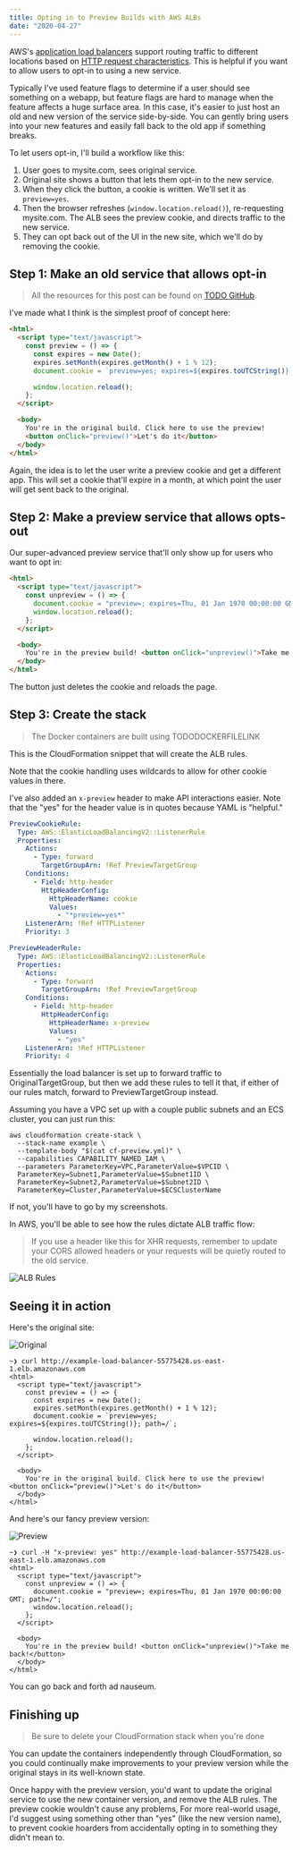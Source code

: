 ```yaml
---
title: Opting in to Preview Builds with AWS ALBs
date: "2020-04-27"
---
```


AWS's [application load balancers](https://docs.aws.amazon.com/elasticloadbalancing/latest/application/introduction.html) 
support routing traffic to different locations based on 
[HTTP request characteristics](https://docs.aws.amazon.com/elasticloadbalancing/latest/application/listener-update-rules.html). 
This is helpful if you want to allow users to opt-in to using a new service.

Typically I've used feature flags to determine if a user should see something on a webapp, but
feature flags are hard to manage when the feature affects a huge surface area. In this case,
it's easier to just host an old and new version of the service side-by-side. You can gently bring 
users into your new features and easily fall back to the old app if something breaks.

To let users opt-in, I'll build a workflow like this:

1. User goes to mysite.com, sees original service.
1. Original site shows a button that lets them opt-in to the new service.
1. When they click the button, a cookie is written. We'll set it as `preview=yes`.
1. Then the browser refreshes (`window.location.reload()`), re-requesting mysite.com. The ALB sees the preview cookie, and directs traffic to the new service.
1. They can opt back out of the UI in the new site, which we'll do by removing the cookie.

## Step 1: Make an old service that allows opt-in

> <i class="fa fa-github"></i> All the resources for this post can be found on [TODO GitHub](https://github.com).

I've made what I think is the simplest proof of concept here:

```html
<html>
  <script type="text/javascript">
    const preview = () => {
      const expires = new Date();
      expires.setMonth(expires.getMonth() + 1 % 12);
      document.cookie = `preview=yes; expires=${expires.toUTCString()}; path=/`;

      window.location.reload();
    };
  </script>

  <body>
    You're in the original build. Click here to use the preview! 
    <button onClick="preview()">Let's do it</button>
  </body>
</html>
```

Again, the idea is to let the user write a preview cookie and get a different app. This will
set a cookie that'll expire in a month, at which point the user will get sent back to the original.

## Step 2: Make a preview service that allows opts-out

Our super-advanced preview service that'll only show up for users who want to opt in:

```html
<html>
  <script type="text/javascript">
    const unpreview = () => {
      document.cookie = "preview=; expires=Thu, 01 Jan 1970 00:00:00 GMT; path=/";
      window.location.reload();
    };
  </script>

  <body>
    You're in the preview build! <button onClick="unpreview()">Take me back!</button>
  </body>
</html>
```

The button just deletes the cookie and reloads the page.

## Step 3: Create the stack

> <i class="fab fa-docker"></i> The Docker containers are built using TODODOCKERFILELINK

This is the CloudFormation snippet that will create the ALB rules.

Note that the cookie handling uses wildcards to allow for other cookie values in there.

I've also added an `x-preview` header to make API interactions easier. Note that the "yes"
for the header value is in quotes because YAML is "helpful."

```yml
PreviewCookieRule:
  Type: AWS::ElasticLoadBalancingV2::ListenerRule
  Properties: 
    Actions: 
      - Type: forward
        TargetGroupArn: !Ref PreviewTargetGroup
    Conditions: 
      - Field: http-header
        HttpHeaderConfig:
          HttpHeaderName: cookie
          Values:
            - "*preview=yes*"
    ListenerArn: !Ref HTTPListener
    Priority: 3

PreviewHeaderRule:
  Type: AWS::ElasticLoadBalancingV2::ListenerRule
  Properties: 
    Actions: 
      - Type: forward
        TargetGroupArn: !Ref PreviewTargetGroup
    Conditions: 
      - Field: http-header
        HttpHeaderConfig:
          HttpHeaderName: x-preview
          Values:
            - "yes"
    ListenerArn: !Ref HTTPListener
    Priority: 4
```

Essentially the load balancer is set up to forward traffic to OriginalTargetGroup, but then
we add these rules to tell it that, if either of our rules match, forward to PreviewTargetGroup instead.

Assuming you have a VPC set up with a couple public subnets and an ECS cluster, you can just run
this:

```shell
aws cloudformation create-stack \
  --stack-name example \
  --template-body "$(cat cf-preview.yml)" \
  --capabilities CAPABILITY_NAMED_IAM \
  --parameters ParameterKey=VPC,ParameterValue=$VPCID \
  ParameterKey=Subnet1,ParameterValue=$Subnet1ID \
  ParameterKey=Subnet2,ParameterValue=$Subnet2ID \
  ParameterKey=Cluster,ParameterValue=$ECSClusterName
```

If not, you'll have to go by my screenshots.

In AWS, you'll be able to see how the rules dictate ALB traffic flow:

> <i class="fas fa-exclamation-triangle"></i> If you use a header like this for XHR requests, remember to update your CORS allowed headers or your requests will be quietly routed to the old service.


![ALB Rules](./rules.png)

## Seeing it in action

Here's the original site:

![Original](./original.png)

```shell
~❯ curl http://example-load-balancer-55775428.us-east-1.elb.amazonaws.com
<html>
  <script type="text/javascript">
    const preview = () => {
      const expires = new Date();
      expires.setMonth(expires.getMonth() + 1 % 12);
      document.cookie = `preview=yes; expires=${expires.toUTCString()}; path=/`;

      window.location.reload();
    };
  </script>

  <body>
    You're in the original build. Click here to use the preview! <button onClick="preview()">Let's do it</button>
  </body>
</html>
```

And here's our fancy preview version:

![Preview](./preview.png)

```shell
~❯ curl -H "x-preview: yes" http://example-load-balancer-55775428.us-east-1.elb.amazonaws.com
<html>
  <script type="text/javascript">
    const unpreview = () => {
      document.cookie = "preview=; expires=Thu, 01 Jan 1970 00:00:00 GMT; path=/";
      window.location.reload();
    };
  </script>

  <body>
    You're in the preview build! <button onClick="unpreview()">Take me back!</button>
  </body>
</html>
```

You can go back and forth ad nauseum. 

## Finishing up

> <i class="far fa-check-circle"></i> Be sure to delete your CloudFormation stack when you're done

You can update the containers independently through CloudFormation, so you could continually make 
improvements to your preview version while the original stays in its well-known state.

Once happy with the preview version, you'd want to update the original service to use the new
container version, and remove the ALB rules. The preview cookie wouldn't cause any problems, For
more real-world usage, I'd suggest using something other than "yes" (like the new version name),
to prevent cookie hoarders from accidentally opting in to something they didn't mean to.
